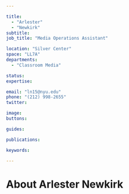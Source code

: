 ```yaml
---

title:
  - "Arlester"
  - "Newkirk"
subtitle: 
job_title: "Media Operations Assistant"

location: "Silver Center"
space: "LL7A"
departments:
  - "Classroom Media"

status: 
expertise:

email: "ln15@nyu.edu"
phone: "(212) 998-2655"
twitter: 

image: 
buttons:

guides:

publications:

keywords:

---
```


# About Arlester Newkirk


